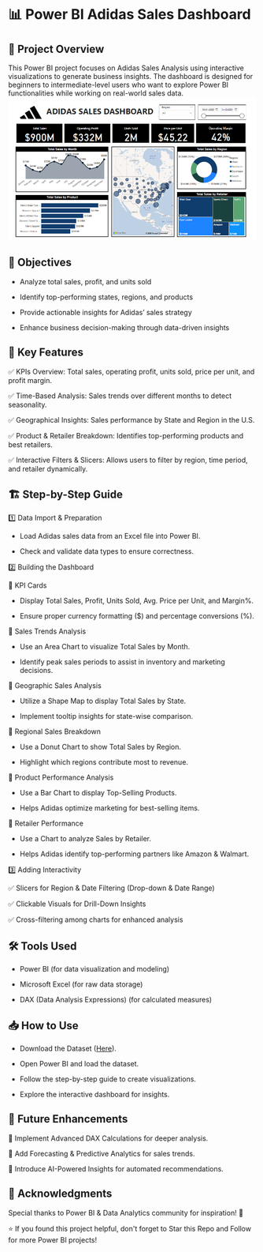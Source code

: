 # 📊 Power BI Adidas Sales Dashboard

## 🚀 Project Overview

This Power BI project focuses on Adidas Sales Analysis using interactive visualizations to generate business insights. The dashboard is designed for beginners to intermediate-level users who want to explore Power BI functionalities while working on real-world sales data.
![Screenshot Adidas Dashboard](https://github.com/amgfigueiredo/Power-BI-Dashboards/blob/a9e5221f9e3e180e55732554eb4b2817568bf28e/Adidas-Sales-Dashboard/Adidas_Sales_Dashboard_Screenshot.png)

## 🎯 Objectives

- Analyze total sales, profit, and units sold

- Identify top-performing states, regions, and products

- Provide actionable insights for Adidas’ sales strategy

- Enhance business decision-making through data-driven insights

## 📌 Key Features

✅ KPIs Overview: Total sales, operating profit, units sold, price per unit, and profit margin.

✅ Time-Based Analysis: Sales trends over different months to detect seasonality.

✅ Geographical Insights: Sales performance by State and Region in the U.S.

✅ Product & Retailer Breakdown: Identifies top-performing products and best retailers.

✅ Interactive Filters & Slicers: Allows users to filter by region, time period, and retailer dynamically.

## 🏗️ Step-by-Step Guide

1️⃣ Data Import & Preparation

- Load Adidas sales data from an Excel file into Power BI.

- Check and validate data types to ensure correctness.

2️⃣ Building the Dashboard

📌 KPI Cards

- Display Total Sales, Profit, Units Sold, Avg. Price per Unit, and Margin%.

- Ensure proper currency formatting ($) and percentage conversions (%).

📌 Sales Trends Analysis

- Use an Area Chart to visualize Total Sales by Month.

- Identify peak sales periods to assist in inventory and marketing decisions.

📌 Geographic Sales Analysis

- Utilize a Shape Map to display Total Sales by State.

- Implement tooltip insights for state-wise comparison.

📌 Regional Sales Breakdown

- Use a Donut Chart to show Total Sales by Region.

- Highlight which regions contribute most to revenue.

📌 Product Performance Analysis

- Use a Bar Chart to display Top-Selling Products.

- Helps Adidas optimize marketing for best-selling items.

📌 Retailer Performance

- Use a Chart to analyze Sales by Retailer.

- Helps Adidas identify top-performing partners like Amazon & Walmart.

3️⃣ Adding Interactivity

✅ Slicers for Region & Date Filtering (Drop-down & Date Range)

✅ Clickable Visuals for Drill-Down Insights

✅ Cross-filtering among charts for enhanced analysis


## 🛠️ Tools Used

- Power BI (for data visualization and modeling)

- Microsoft Excel (for raw data storage)

- DAX (Data Analysis Expressions) (for calculated measures)

## 📥 How to Use

- Download the Dataset ([Here](https://github.com/amgfigueiredo/Power-BI-Dashboards/blob/a9e5221f9e3e180e55732554eb4b2817568bf28e/Adidas-Sales-Dashboard/Adidas_US_Sales_Dataset.xlsx)).

- Open Power BI and load the dataset.

- Follow the step-by-step guide to create visualizations.

- Explore the interactive dashboard for insights.

## 📌 Future Enhancements

🔹 Implement Advanced DAX Calculations for deeper analysis.

🔹 Add Forecasting & Predictive Analytics for sales trends.

🔹 Introduce AI-Powered Insights for automated recommendations.


## 👏 Acknowledgments

Special thanks to Power BI & Data Analytics community for inspiration! 🚀

⭐ If you found this project helpful, don't forget to Star this Repo and Follow for more Power BI projects!
